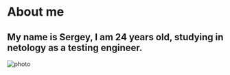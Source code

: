 # About me

## My name is Sergey, I am 24 years old, studying in netology as a testing engineer.

![photo](https://sun9-71.userapi.com/impg/c858120/v858120000/15c7b2/ChddzL8GTkY.jpg?size=1620x2160&quality=96&sign=cc5e9e758ada42684305b8594dd199ba&type=album)
